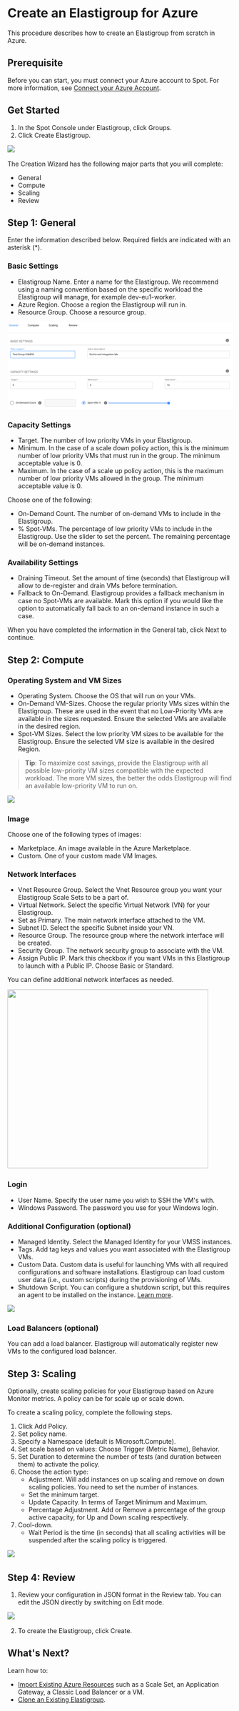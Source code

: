 # Create an Elastigroup for Azure

This procedure describes how to create an Elastigroup from scratch in Azure.

## Prerequisite

Before you can start, you must connect your Azure account to Spot. For more information, see [Connect your Azure Account](connect-your-cloud-provider/azure-account).

## Get Started

1. In the Spot Console under Elastigroup, click Groups.
2. Click Create Elastigroup.

<img src="/elastigroup/_media/gettingstarted-eg-azure-01.png" />

The Creation Wizard has the following major parts that you will complete:

- General
- Compute
- Scaling
- Review

## Step 1: General

Enter the information described below. Required fields are indicated with an asterisk (\*).

### Basic Settings

- Elastigroup Name. Enter a name for the Elastigroup. We recommend using a naming convention based on the specific workload the Elastigroup will manage, for example dev-eu1-worker.
- Azure Region. Choose a region the Elastigroup will run in.
- Resource Group. Choose a resource group.

<img src="/elastigroup/_media/gettingstarted-eg-azure-02.png" />

### Capacity Settings

- Target. The number of low priority VMs in your Elastigroup.
- Minimum. In the case of a scale down policy action, this is the minimum number of low priority VMs that must run in the group. The minimum acceptable value is 0.
- Maximum. In the case of a scale up policy action, this is the maximum number of low priority VMs allowed in the group. The minimum acceptable value is 0.

Choose one of the following:

- On-Demand Count. The number of on-demand VMs to include in the Elastigroup.
- % Spot-VMs. The percentage of low priority VMs to include in the Elastigroup. Use the slider to set the percent. The remaining percentage will be on-demand instances.

### Availability Settings

- Draining Timeout. Set the amount of time (seconds) that Elastigroup will allow to de-register and drain VMs before termination.
- Fallback to On-Demand. Elastigroup provides a fallback mechanism in case no Spot-VMs are available. Mark this option if you would like the option to automatically fall back to an on-demand instance in such a case.

When you have completed the information in the General tab, click Next to continue.

## Step 2: Compute

### Operating System and VM Sizes

- Operating System. Choose the OS that will run on your VMs.
- On-Demand VM-Sizes. Choose the regular priority VMs sizes within the Elastigroup. These are used in the event that no Low-Priority VMs are available in the sizes requested. Ensure the selected VMs are available in the desired region.
- Spot-VM Sizes. Select the low priority VM sizes to be available for the Elastigroup. Ensure the selected VM size is available in the desired Region.

> **Tip**: To maximize cost savings, provide the Elastigroup with all possible low-priority VM sizes compatible with the expected workload. The more VM sizes, the better the odds Elastigroup will find an available low-priority VM to run on.

<img src="/elastigroup/_media/gettingstarted-eg-azure-03.png" />

### Image

Choose one of the following types of images:

- Marketplace. An image available in the Azure Marketplace.
- Custom. One of your custom made VM Images.

### Network Interfaces

- Vnet Resource Group. Select the Vnet Resource group you want your Elastigroup Scale Sets to be a part of.
- Virtual Network. Select the specific Virtual Network (VN) for your Elastigroup.
- Set as Primary. The main network interface attached to the VM.
- Subnet ID. Select the specific Subnet inside your VN.
- Resource Group. The resource group where the network interface will be created.
- Security Group. The network security group to associate with the VM.
- Assign Public IP. Mark this checkbox if you want VMs in this Elastigroup to launch with a Public IP. Choose Basic or Standard.

You can define additional network interfaces as needed.

<img src="/elastigroup/_media/gettingstarted-eg-azure-04.png" width="450" height="400" />

### Login

- User Name. Specify the user name you wish to SSH the VM's with.
- Windows Password. The password you use for your Windows login.

### Additional Configuration (optional)

- Managed Identity. Select the Managed Identity for your VMSS instances.
- Tags. Add tag keys and values you want associated with the Elastigroup VMs.
- Custom Data. Custom data is useful for launching VMs with all required configurations and software installations. Elastigroup can load custom user data (i.e., custom scripts) during the provisioning of VMs.
- Shutdown Script. You can configure a shutdown script, but this requires an agent to be installed on the instance. [Learn more](elastigroup/features/azure/shutdown-script-in-elastigroup-for-azure).

<img src="/elastigroup/_media/gettingstarted-eg-azure-05.png" />

### Load Balancers (optional)

You can add a load balancer. Elastigroup will automatically register new VMs to the configured load balancer.

## Step 3: Scaling

Optionally, create scaling policies for your Elastigroup based on Azure Monitor metrics. A policy can be for scale up or scale down.

To create a scaling policy, complete the following steps.

1. Click Add Policy.
2. Set policy name.
3. Specify a Namespace (default is Microsoft.Compute).
4. Set scale based on values: Choose Trigger (Metric Name), Behavior.
5. Set Duration to determine the number of tests (and duration between them) to activate the policy.
6. Choose the action type:
   - Adjustment. Will add instances on up scaling and remove on down scaling policies. You need to set the number of instances.
   - Set the minimum target.
   - Update Capacity. In terms of Target Minimum and Maximum.
   - Percentage Adjustment. Add or Remove a percentage of the group active capacity, for Up and Down scaling respectively.
7. Cool-down.
   - Wait Period is the time (in seconds) that all scaling activities will be suspended after the scaling policy is triggered.

<img src="/elastigroup/_media/gettingstarted-eg-azure-06.png" />

## Step 4: Review

1. Review your configuration in JSON format in the Review tab. You can edit the JSON directly by switching on Edit mode.

<img src="/elastigroup/_media/gettingstarted-eg-azure-07.png" />

2. To create the Elastigroup, click Create.

## What's Next?

Learn how to:

- [Import Existing Azure Resources](elastigroup/azure/getting-started/import-an-existing-azure-resource.md) such as a Scale Set, an Application Gateway, a Classic Load Balancer or a VM.
- [Clone an Existing Elastigroup](elastigroup/tutorials/azure/clone-an-existing-elastigroup).
